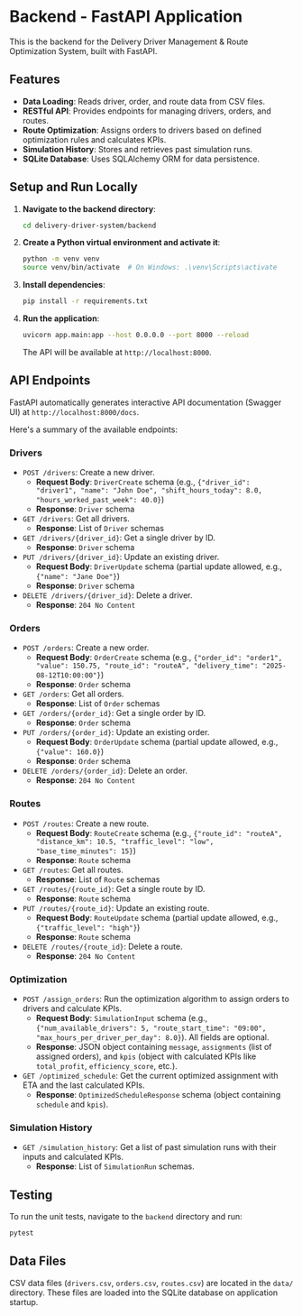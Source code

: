 # Backend - FastAPI Application

This is the backend for the Delivery Driver Management & Route Optimization System, built with FastAPI.

## Features

-   **Data Loading**: Reads driver, order, and route data from CSV files.
-   **RESTful API**: Provides endpoints for managing drivers, orders, and routes.
-   **Route Optimization**: Assigns orders to drivers based on defined optimization rules and calculates KPIs.
-   **Simulation History**: Stores and retrieves past simulation runs.
-   **SQLite Database**: Uses SQLAlchemy ORM for data persistence.

## Setup and Run Locally

1.  **Navigate to the backend directory**:
    ```bash
    cd delivery-driver-system/backend
    ```

2.  **Create a Python virtual environment and activate it**:
    ```bash
    python -m venv venv
    source venv/bin/activate  # On Windows: .\venv\Scripts\activate
    ```

3.  **Install dependencies**:
    ```bash
    pip install -r requirements.txt
    ```

4.  **Run the application**:
    ```bash
    uvicorn app.main:app --host 0.0.0.0 --port 8000 --reload
    ```
    The API will be available at `http://localhost:8000`.

## API Endpoints

FastAPI automatically generates interactive API documentation (Swagger UI) at `http://localhost:8000/docs`.

Here's a summary of the available endpoints:

### Drivers
-   `POST /drivers`: Create a new driver.
    -   **Request Body**: `DriverCreate` schema (e.g., `{"driver_id": "driver1", "name": "John Doe", "shift_hours_today": 8.0, "hours_worked_past_week": 40.0}`)
    -   **Response**: `Driver` schema
-   `GET /drivers`: Get all drivers.
    -   **Response**: List of `Driver` schemas
-   `GET /drivers/{driver_id}`: Get a single driver by ID.
    -   **Response**: `Driver` schema
-   `PUT /drivers/{driver_id}`: Update an existing driver.
    -   **Request Body**: `DriverUpdate` schema (partial update allowed, e.g., `{"name": "Jane Doe"}`)
    -   **Response**: `Driver` schema
-   `DELETE /drivers/{driver_id}`: Delete a driver.
    -   **Response**: `204 No Content`

### Orders
-   `POST /orders`: Create a new order.
    -   **Request Body**: `OrderCreate` schema (e.g., `{"order_id": "order1", "value": 150.75, "route_id": "routeA", "delivery_time": "2025-08-12T10:00:00"}`)
    -   **Response**: `Order` schema
-   `GET /orders`: Get all orders.
    -   **Response**: List of `Order` schemas
-   `GET /orders/{order_id}`: Get a single order by ID.
    -   **Response**: `Order` schema
-   `PUT /orders/{order_id}`: Update an existing order.
    -   **Request Body**: `OrderUpdate` schema (partial update allowed, e.g., `{"value": 160.0}`)
    -   **Response**: `Order` schema
-   `DELETE /orders/{order_id}`: Delete an order.
    -   **Response**: `204 No Content`

### Routes
-   `POST /routes`: Create a new route.
    -   **Request Body**: `RouteCreate` schema (e.g., `{"route_id": "routeA", "distance_km": 10.5, "traffic_level": "low", "base_time_minutes": 15}`)
    -   **Response**: `Route` schema
-   `GET /routes`: Get all routes.
    -   **Response**: List of `Route` schemas
-   `GET /routes/{route_id}`: Get a single route by ID.
    -   **Response**: `Route` schema
-   `PUT /routes/{route_id}`: Update an existing route.
    -   **Request Body**: `RouteUpdate` schema (partial update allowed, e.g., `{"traffic_level": "high"}`)
    -   **Response**: `Route` schema
-   `DELETE /routes/{route_id}`: Delete a route.
    -   **Response**: `204 No Content`

### Optimization
-   `POST /assign_orders`: Run the optimization algorithm to assign orders to drivers and calculate KPIs.
    -   **Request Body**: `SimulationInput` schema (e.g., `{"num_available_drivers": 5, "route_start_time": "09:00", "max_hours_per_driver_per_day": 8.0}`). All fields are optional.
    -   **Response**: JSON object containing `message`, `assignments` (list of assigned orders), and `kpis` (object with calculated KPIs like `total_profit`, `efficiency_score`, etc.).
-   `GET /optimized_schedule`: Get the current optimized assignment with ETA and the last calculated KPIs.
    -   **Response**: `OptimizedScheduleResponse` schema (object containing `schedule` and `kpis`).

### Simulation History
-   `GET /simulation_history`: Get a list of past simulation runs with their inputs and calculated KPIs.
    -   **Response**: List of `SimulationRun` schemas.

## Testing

To run the unit tests, navigate to the `backend` directory and run:

```bash
pytest
```

## Data Files

CSV data files (`drivers.csv`, `orders.csv`, `routes.csv`) are located in the `data/` directory. These files are loaded into the SQLite database on application startup.